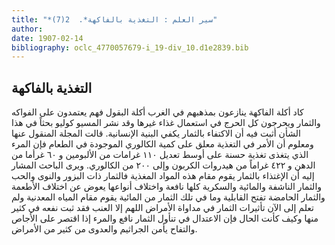 ```yaml
---
title: "*سير العلم : التغذية بالفاكهة*.  2(7)"
author: 
date: 1907-02-14
bibliography: oclc_4770057679-i_19-div_10.d1e2839.bib
---
```




##  التغذية بالفاكهة 


 كاد أكلة الفاكهة ينازعون بمذهبهم في الغرب أكلة البقول فهم يعتمدون على الفواكه والثمار ويحرجون كل الحرج في استعمال غذاء غيرها وقد نشر المسيو كوليو بحثاً في هذا الشأن أثبت فيه أن الاكتفاء بالثمار يكفي البنية الإنسانية. قالت المجلة المنقول عنها ومعلوم أن الأمر في التغذية معلق على كمية الكالوري الموجودة في الطعام فإن المرء الذي يتغذى تغذية حسنة على أوسط تعديل  ١١٠  غرامات من الألبومين و  ٦٠  غرأما من الدهن و  ٤٢٢  غراماً من هيدروات الكربون وإلى  ٢٠٠  من الكالوري. ويرى الباحث المشار إليه أن الإغتذاء بالثمار يقوم مقام هذه المواد المغذية فالثمار ذات البزور والنوى والحب والثمار الناشفة والمائية والسكرية كلها نافعة واختلاف أنواعها يعوض عن اختلاف الأطعمة والثمار الحامضة تفتح   القابلية وما في تلك الثمار من المائية يقوم مقام المياه المعدنية ولم تعلم إلى الآن تأثيرات الثمار في مداواة الأمراض اللهم إلا العنب فقد ثبت نفعه في كثير منها وكيف كأنت الحال فإن الاعتدال في تنأول الثمار نافع والمرء إذا اقتصر على الأجاص والتفاح يأمن الجراثيم والعدوى من كثير من الأمراض. 
